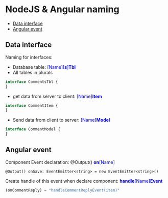 # NodeJS & Angular naming

<!-- toc -->

- [Data interface](#data-interface)
- [Angular event](#angular-event)

<!-- tocstop -->

## Data interface

Naming for interfaces:

- Database table:<span style="color: blue"> [Name][**s**]**Tbl** </span>
- All tables in plurals

```typescript
interface CommentsTbl {
}
```

- get data from server to client: <span style="color: blue"> [Name]**Item** </span>

```typescript
interface CommentItem {
}
```

- Send data from client to server:  <span style="color: blue"> [Name]**Model** </span>

```typescript
interface CommentModel {
}
```

## Angular event

Component Event declaration: @Output() <span style="color: blue"> **on**[Name] </span>

```
@Output() onSave: EventEmitter<string> = new EventEmitter<string>()
```

Create handle of this event when declare component:  <span style="color: blue"> **handle**[Name]**Event** </span>

```typescript
(onCommentReply) = "handleCommentReplyEvent(item)"
```
